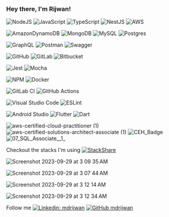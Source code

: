 ### Hey there, I'm Rijwan!




![NodeJS](https://img.shields.io/badge/node.js-6DA55F?style=for-the-badge&logo=node.js&logoColor=white) ![JavaScript](https://img.shields.io/badge/javascript-%23323330.svg?style=for-the-badge&logo=javascript&logoColor=%23F7DF1E) ![TypeScript](https://img.shields.io/badge/typescript-%23007ACC.svg?style=for-the-badge&logo=typescript&logoColor=white) ![NestJS](https://img.shields.io/badge/nestjs-%23E0234E.svg?style=for-the-badge&logo=nestjs&logoColor=white) ![AWS](https://img.shields.io/badge/AWS-%23FF9900.svg?style=for-the-badge&logo=amazon-aws&logoColor=white) 

![AmazonDynamoDB](https://img.shields.io/badge/Amazon%20DynamoDB-4053D6?style=for-the-badge&logo=Amazon%20DynamoDB&logoColor=white) ![MongoDB](https://img.shields.io/badge/MongoDB-%234ea94b.svg?style=for-the-badge&logo=mongodb&logoColor=white) ![MySQL](https://img.shields.io/badge/mysql-%2300f.svg?style=for-the-badge&logo=mysql&logoColor=white)
![Postgres](https://img.shields.io/badge/postgres-%23316192.svg?style=for-the-badge&logo=postgresql&logoColor=white)

![GraphQL](https://img.shields.io/badge/-GraphQL-E10098?style=for-the-badge&logo=graphql&logoColor=white) ![Postman](https://img.shields.io/badge/Postman-FF6C37?style=for-the-badge&logo=postman&logoColor=white) ![Swagger](https://img.shields.io/badge/-Swagger-%23Clojure?style=for-the-badge&logo=swagger&logoColor=white)

![GitHub](https://img.shields.io/badge/github-%23121011.svg?style=for-the-badge&logo=github&logoColor=white) ![GitLab](https://img.shields.io/badge/gitlab-%23181717.svg?style=for-the-badge&logo=gitlab&logoColor=white) ![Bitbucket](https://img.shields.io/badge/bitbucket-%230047B3.svg?style=for-the-badge&logo=bitbucket&logoColor=white)

![Jest](https://img.shields.io/badge/-jest-%23C21325?style=for-the-badge&logo=jest&logoColor=white) ![Mocha](https://img.shields.io/badge/-mocha-%238D6748?style=for-the-badge&logo=mocha&logoColor=white)

![NPM](https://img.shields.io/badge/NPM-%23CB3837.svg?style=for-the-badge&logo=npm&logoColor=white) ![Docker](https://img.shields.io/badge/docker-%230db7ed.svg?style=for-the-badge&logo=docker&logoColor=white)

![GitLab CI](https://img.shields.io/badge/gitlab%20ci-%23181717.svg?style=for-the-badge&logo=gitlab&logoColor=white) ![GitHub Actions](https://img.shields.io/badge/github%20actions-%232671E5.svg?style=for-the-badge&logo=githubactions&logoColor=white)

![Visual Studio Code](https://img.shields.io/badge/Visual%20Studio%20Code-0078d7.svg?style=for-the-badge&logo=visual-studio-code&logoColor=white) ![ESLint](https://img.shields.io/badge/ESLint-4B3263?style=for-the-badge&logo=eslint&logoColor=white)

![Android Studio](https://img.shields.io/badge/Android%20Studio-3DDC84.svg?style=for-the-badge&logo=android-studio&logoColor=white) ![Flutter](https://img.shields.io/badge/Flutter-%2302569B.svg?style=for-the-badge&logo=Flutter&logoColor=white) ![Dart](https://img.shields.io/badge/dart-%230175C2.svg?style=for-the-badge&logo=dart&logoColor=white)


![aws-certified-cloud-practitioner (1)](https://github.com/mdrijwan/mdrijwan/assets/22044931/c71fe37c-2f7d-49ab-a0d4-d901a8ee9434) ![aws-certified-solutions-architect-associate (1)](https://github.com/mdrijwan/mdrijwan/assets/22044931/fd8cfb25-fce9-4585-ace1-f120ea04ffb8) ![CEH_Badge](https://github.com/mdrijwan/mdrijwan/assets/22044931/c3246593-2704-43e9-84d4-f7a726f576f2) ![07_SQL_Associate__1_](https://github.com/mdrijwan/mdrijwan/assets/22044931/a3e45e75-e7ba-474a-b294-c43771da2e66)

Checkout the stacks I'm using [![StackShare](http://img.shields.io/badge/tech-stack-0690fa.svg?style=flat)](https://stackshare.io/mdrijwan/rrstack)

![Screenshot 2023-09-29 at 3 09 35 AM](https://github.com/mdrijwan/mdrijwan/assets/22044931/4027a13d-c00c-48bd-8655-e53b97fc4921)

![Screenshot 2023-09-29 at 3 07 44 AM](https://github.com/mdrijwan/mdrijwan/assets/22044931/328398e0-aa82-4118-9410-c77f76d3fb0c)

![Screenshot 2023-09-29 at 3 12 14 AM](https://github.com/mdrijwan/mdrijwan/assets/22044931/6058405b-4427-4200-a5c7-c3f3ff43ca50)

![Screenshot 2023-09-29 at 3 12 34 AM](https://github.com/mdrijwan/mdrijwan/assets/22044931/d4578fd2-0d92-4ff5-9c91-f72708036311)




Follow me [![Linkedin: mdrijwan](https://img.shields.io/badge/-mdrijwan-blue?style=flat-square&logo=Linkedin&logoColor=white&link=https://www.linkedin.com/in/thaianebraga/)](https://www.linkedin.com/in/mdrijwan/)
[![GitHub mdrijwan](https://img.shields.io/github/followers/mdrijwan?label=follow&style=social)](https://github.com/mdrijwan)



<!--
**mdrijwan/mdrijwan** is a ✨ _special_ ✨ repository because its `README.md` (this file) appears on your GitHub profile.

Here are some ideas to get you started:

- 🔭 I’m currently working on ...
- 🌱 I’m currently learning ...
- 👯 I’m looking to collaborate on ...
- 🤔 I’m looking for help with ...
- 💬 Ask me about ...
- 📫 How to reach me: ...
- 😄 Pronouns: ...
- ⚡ Fun fact: ...
-->
